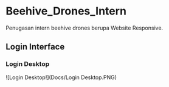 # Beehive_Drones_Intern
Penugasan intern beehive drones berupa Website Responsive.

## Login Interface
### Login Desktop
![Login Desktop!](Docs/Login Desktop.PNG)
